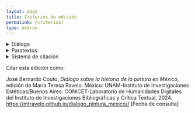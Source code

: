 ```yaml
---
layout: page
title: Criterios de edición
permalink: /criterios/
type: extras
---
```

<details>
<summary fontsize="22px">Diálogo</summary>

<p>El testimonio de este proyecto es la segunda edición de 1889 que se conserva en el 
Fondo Histórico de la Biblioteca Justino Fernández del Instituto de Investigaciones Estéticas, UNAM.</p>
                
<p>En esta edición se ha modernizado la ortografía, la puntuación, y el uso de mayúsculas y minúsculas:</p>

<ul>
<li>• Se corrigió la acentuación según las normas actuales.</li>

<li>• Se normalizaron  nombres; por ejemplo, <i>Balbuena</i> por <i>Valbuena</i>.</li>

• Se resolvieron abreviaturas; por ejemplo, <i>ustedes</i> por <i >vdes.</i>

• Se eliminó coma entre sujeto y verbo, y entre complementos.

• Se sustituyó punto y coma (;) en oraciones sencillas por coma (,).

• Se completaron años abreviados: <i>57</i> por <i>1757</i>.

• Se unifomó el uso de comillas americanas (“”) y angulares («») por angulares («»).

• Se respetó la ubicación de las llamadas de notas después de signo de puntuación por corresponder al uso en México.

• Se añadieron notas editoriales con información sobre personas, instituciones, lugares y sucesos aludidos en el texto. 

• En cada nombre de persona o institución anotados se añadió la referencia al Fichero de Autoridades Virtual e Internacional (VIAF por sus siglas en inglés Virtual International Authority File).

• Los poemas de Bernado de Balbuena se uniformaron de acuerdo con la edición de Luis Íñigo-Madrigal de la <i>Grandeza mexicana</i>,  México: Academia Mexicana de la Lengua, 2014.

</details>
<details>
<summary> Paratextos</summary>
La fuente de la de la "Noticia biográfica del autor
</details>

<details><summary>Sistema de citación</summary>

</details>

Citar esta edición como: 

<p style="font-size: 14px;"> José Bernardo Couto, <i>Diálogo sobre la historia de la pintura en México</i>, edición de María Teresa Ravelo. México: UNAM-Instituto de Investigaciones Estéticas/Buenos Aires: CONICET-Laboratorio de Humanidades Digitales del Instituto de Investigaciones Bibliográficas y Crítica Textual, 2024. <a href="{{ site.baseurl }}/">https://mtravelo.github.io/dialogo_pintura_mexico//</a> [Fecha de consulta]</p>


